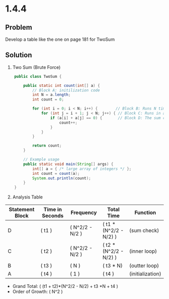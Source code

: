 # 1.4.4

## Problem

Develop a table like the one on page 181 for TwoSum

## Solution

1. Two Sum (Brute Force)

```java
    public class TwoSum {

        public static int count(int[] a) {
            // Block A: initilization code
            int N = a.length;
            int count = 0;

            for (int i = 0; i < N; i++) {        // Block B: Runs N times
                for (int j = i + 1; j < N; j++) { // Block C: Runs in a nested loop
                    if (a[i] + a[j] == 0) {       // Block D: The sum check
                        count++;
                    }
                }
            }

            return count;
        }

        // Example usage
        public static void main(String[] args) {
            int[] a = { /* large array of integers */ };
            int count = count(a);
            System.out.println(count);
        }
    }

```

2. Analysis Table

| Statement Block | Time in Seconds | Frequency         | Total Time                | Function         |
| --------------- | --------------- | ----------------- | ------------------------- | ---------------- |
| D               | \( t1 \)        | \( N^2/2 - N/2 \) | \( t1 \*(N^2/2 - N/2) \)  | (sum check)      |
| C               | \( t2 \)        | \( N^2/2 - N/2 \) | \( t2 \* (N^2/2 - N/2) \) | (inner loop)     |
| B               | \( t3 \)        | \( N \)           | \( t3 \* N\)              | (outter loop)    |
| A               | \( t4 \)        | \( 1 \)           | \( t4 \)                  | (initialization) |

- Grand Total: \( (t1 + t2)\*(N^2/2 - N/2) + t3 \*N + t4 \)
- Order of Growth: \( N^2 \)
